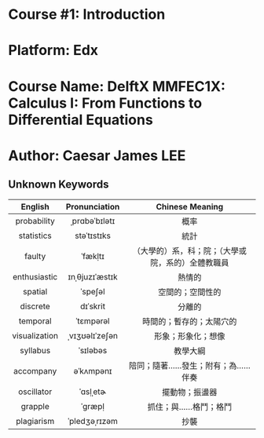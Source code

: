 # Course #1: Introduction

# Platform: Edx

# Course Name: DelftX MMFEC1X: Calculus I: From Functions to Differential Equations

# Author: Caesar James LEE

## Unknown Keywords

| English           | Pronunciation     | Chinese Meaning                                   |
| :---------------: | :---------------: | :-----------------------------------------------: |
| probability       | ˌprɑbǝˈbɪlǝtɪ     | 概率                                              |
| statistics        | stǝˈtɪstɪks       | 統計                                              |
| faulty            | ˈfækḷtɪ           | （大學的）系，科；院；（大學或院，系的）全體教職員    |
| enthusiastic      | ɪnˌθjuzɪˈæstɪk    | 熱情的                                            |
| spatial           | ˈspеʃǝl           | 空間的；空間性的                                   |
| discrete          | dɪˈskrit          | 分離的                                            |
| temporal          | ˈtɛmpǝrǝl         | 時間的；暫存的；太陽穴的                            |
| visualization     | ˌvɪʒʊǝlɪˈzеʃǝn    | 形象；形象化；想像                                 | 
| syllabus          | ˈsɪlǝbǝs          | 教學大綱                                          |
| accompany         | ǝˈkʌmpǝnɪ         | 陪同；隨著……發生；附有；為……伴奏                   |
| oscillator        | ˈɑsḷˌеtɚ          | 擺動物；振盪器                                    |
| grapple           | ˈɡræpḷ            | 抓住；與……格鬥；格鬥                              |
| plagiarism        | ˈplеdʒǝˌrɪzǝm     | 抄襲                                             |